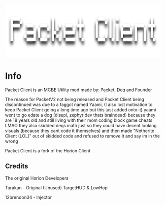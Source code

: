 <p align="center">
	<img width="755" height="175" src="assets/images/logo.png">
</p>

# Info
Packet Client is an MCBE Utility mod made by: Packet, Deq and Founder

The reason for PacketV2 not being released and Packet Client being discontinued was due to a faggot named Yaami, (I also lost motivation to keep Packet Client going a long time ago but this just added onto it) yaami went to go edate a dog (disepi, zephyr dev thats braindead) because they are 18 years old and still living with their mom coding block game cheats LMAO they also skidded deqs math just so they could have decent looking visuals (because they cant code it themselves) and then made "Netherite Client (LOL)" out of skidded code and refused to remove it and say im in the wrong

Packet Client is a fork of the Horion Client


## Credits

The original Horion Developers

Turakan - Original (Unused) TargetHUD & LowHop

12brendon34 - Injector

